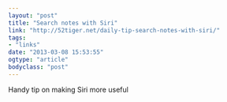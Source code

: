 ```yaml
---
layout: "post"
title: "Search notes with Siri"
link: "http://52tiger.net/daily-tip-search-notes-with-siri/"
tags: 
- "links"
date: "2013-03-08 15:53:55"
ogtype: "article"
bodyclass: "post"
---
```


Handy tip on making Siri more useful